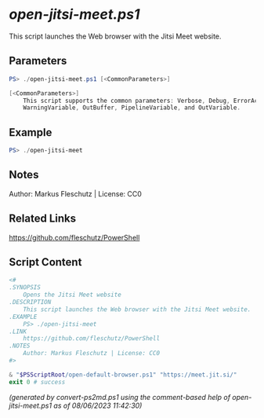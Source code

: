 *open-jitsi-meet.ps1*
================

This script launches the Web browser with the Jitsi Meet website.

Parameters
----------
```powershell
PS> ./open-jitsi-meet.ps1 [<CommonParameters>]

[<CommonParameters>]
    This script supports the common parameters: Verbose, Debug, ErrorAction, ErrorVariable, WarningAction, 
    WarningVariable, OutBuffer, PipelineVariable, and OutVariable.
```

Example
-------
```powershell
PS> ./open-jitsi-meet

```

Notes
-----
Author: Markus Fleschutz | License: CC0

Related Links
-------------
https://github.com/fleschutz/PowerShell

Script Content
--------------
```powershell
<#
.SYNOPSIS
	Opens the Jitsi Meet website
.DESCRIPTION
	This script launches the Web browser with the Jitsi Meet website.
.EXAMPLE
	PS> ./open-jitsi-meet
.LINK
	https://github.com/fleschutz/PowerShell
.NOTES
	Author: Markus Fleschutz | License: CC0
#>

& "$PSScriptRoot/open-default-browser.ps1" "https://meet.jit.si/"
exit 0 # success
```

*(generated by convert-ps2md.ps1 using the comment-based help of open-jitsi-meet.ps1 as of 08/06/2023 11:42:30)*
